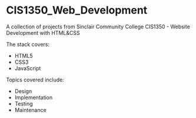 # CIS1350_Web_Development
A collection of projects from Sinclair Community College CIS1350 - Website Development with HTML&amp;CSS

The stack covers: 
- HTML5
- CSS3
- JavaScript

Topics covered include:
- Design
- Implementation
- Testing
- Maintenance
